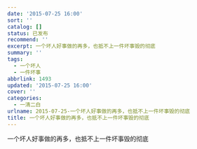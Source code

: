 ```yaml
---
date: '2015-07-25 16:00'
sort: ''
catalog: []
status: 已发布
recommend: ''
excerpt: 一个坏人好事做的再多，也抵不上一件坏事毁的彻底
summary: ''
tags:
  - 一个坏人
  - 一件坏事
abbrlink: 1493
updated: '2015-07-25 16:00'
cover: ''
categories:
  - 一清二白
urlname: 2015-07-25-一个坏人好事做的再多，也抵不上一件坏事毁的彻底
title: 一个坏人好事做的再多，也抵不上一件坏事毁的彻底
---
```


一个坏人好事做的再多，也抵不上一件坏事毁的彻底

